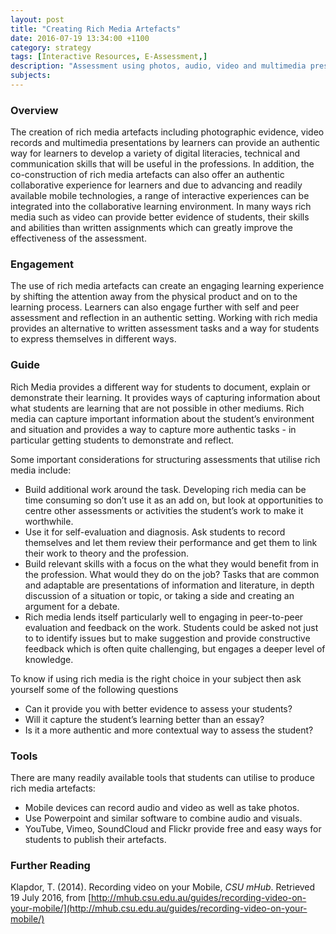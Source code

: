 ```yaml
---
layout: post
title: "Creating Rich Media Artefacts"
date: 2016-07-19 13:34:00 +1100
category: strategy
tags: [Interactive Resources, E-Assessment,] 
description: "Assessment using photos, audio, video and multimedia presentations"
subjects: 
---
```


### Overview

The creation of rich media artefacts including photographic evidence, video records and multimedia presentations by learners can provide an authentic way for learners to develop a variety of digital literacies, technical and communication skills that will be useful in the professions. In addition, the co-construction of rich media artefacts can also offer an authentic collaborative experience for learners and due to advancing and readily available mobile technologies, a range of interactive experiences can be integrated into the collaborative learning environment. In many ways rich media such as video can provide better evidence of students,  their skills and abilities than written assignments which can greatly improve the effectiveness of the assessment.

### Engagement

The use of rich media artefacts can create an engaging learning experience by shifting the attention away from the physical product and on to the learning process. Learners can also engage further with self and peer assessment and reflection in an authentic setting. Working with rich media provides an alternative to written assessment tasks and a way for students to express themselves in different ways. 

### Guide

Rich Media provides a different way for students to document, explain or demonstrate their learning. It provides ways of capturing information about what students are learning that are not possible in other mediums. Rich media can capture important information about the student’s environment and situation and provides a way to capture more authentic tasks - in particular getting students to demonstrate and reflect. 

Some important considerations for structuring assessments that utilise rich media include:

- Build additional work around the task. Developing rich media can be time consuming so don’t use it as an add on, but look at opportunities to centre other assessments or activities the student’s work to make it worthwhile.
- Use it for self-evaluation and diagnosis. Ask students to record themselves and let them review their performance and get them to link their work to theory and the profession. 
- Build relevant skills with a focus on the what they would benefit from in the profession. What would they do on the job? Tasks that are common and adaptable are presentations of information and literature, in depth discussion of a situation or topic, or taking a side and creating an argument for a debate. 
- Rich media lends itself particularly well to engaging in peer-to-peer evaluation and feedback on the work. Students could be asked not just to to identify issues but to make suggestion and provide constructive feedback which is often quite challenging, but engages a deeper level of knowledge.

To know if using rich media is the right choice in your subject then ask yourself some of the following questions

- Can it provide you with better evidence to assess your students?
- Will it capture the student’s learning better than an essay?
- Is it a more authentic and more contextual way to assess the student?

### Tools

There are many readily available tools that students can utilise to produce rich media artefacts:

- Mobile devices can record audio and video as well as take photos.  
- Use Powerpoint and similar software to combine audio and visuals.
- YouTube, Vimeo, SoundCloud and Flickr provide free and easy ways for students to publish their artefacts.

### Further Reading

<div class="apa-ref" markdown="1">

Klapdor, T. (2014). Recording video on your Mobile, *CSU mHub*. Retrieved 19 July 2016, from [http://mhub.csu.edu.au/guides/recording-video-on-your-mobile/](http://mhub.csu.edu.au/guides/recording-video-on-your-mobile/) 

</div>